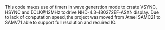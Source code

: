 This code makes use of timers in wave generation mode to create VSYNC, HSYNC and DCLK@12MHz to drive NHD-4.3-480272EF-ASXN display.
Due to lack of computation speed, the project was moved from Atmel SAMC21 to SAMV71 able to support full resolution and required IO.
